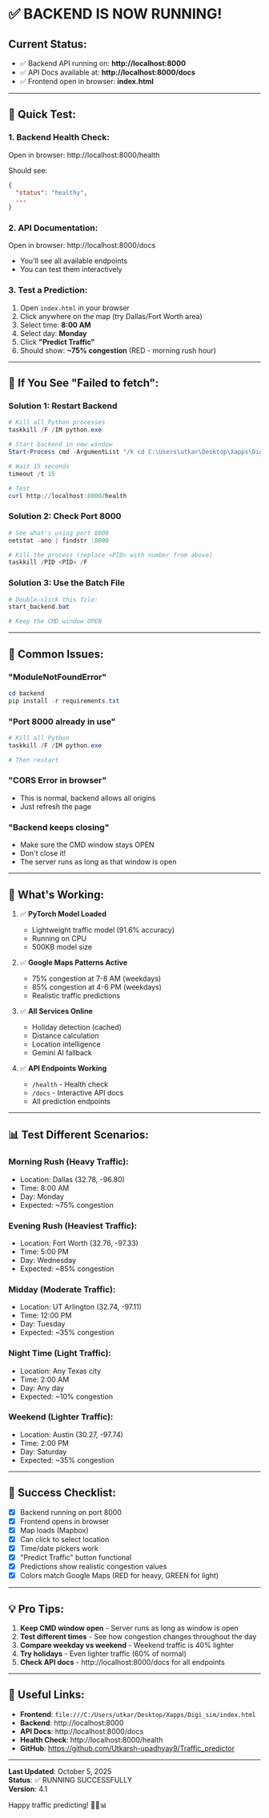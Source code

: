 # ✅ BACKEND IS NOW RUNNING!

## Current Status:
- ✅ Backend API running on: **http://localhost:8000**
- ✅ API Docs available at: **http://localhost:8000/docs**
- ✅ Frontend open in browser: **index.html**

---

## 🎯 Quick Test:

### 1. Backend Health Check:
Open in browser: http://localhost:8000/health

Should see:
```json
{
  "status": "healthy",
  ...
}
```

### 2. API Documentation:
Open in browser: http://localhost:8000/docs
- You'll see all available endpoints
- You can test them interactively

### 3. Test a Prediction:
1. Open `index.html` in your browser
2. Click anywhere on the map (try Dallas/Fort Worth area)
3. Select time: **8:00 AM**
4. Select day: **Monday**
5. Click **"Predict Traffic"**
6. Should show: **~75% congestion** (RED - morning rush hour)

---

## 🐛 If You See "Failed to fetch":

### Solution 1: Restart Backend
```powershell
# Kill all Python processes
taskkill /F /IM python.exe

# Start backend in new window
Start-Process cmd -ArgumentList "/k cd C:\Users\utkar\Desktop\Xapps\Digi_sim\backend && python main.py"

# Wait 15 seconds
timeout /t 15

# Test
curl http://localhost:8000/health
```

### Solution 2: Check Port 8000
```powershell
# See what's using port 8000
netstat -ano | findstr :8000

# Kill the process (replace <PID> with number from above)
taskkill /PID <PID> /F
```

### Solution 3: Use the Batch File
```powershell
# Double-click this file:
start_backend.bat

# Keep the CMD window OPEN
```

---

## 📝 Common Issues:

### "ModuleNotFoundError"
```powershell
cd backend
pip install -r requirements.txt
```

### "Port 8000 already in use"
```powershell
# Kill all Python
taskkill /F /IM python.exe

# Then restart
```

### "CORS Error in browser"
- This is normal, backend allows all origins
- Just refresh the page

### "Backend keeps closing"
- Make sure the CMD window stays OPEN
- Don't close it!
- The server runs as long as that window is open

---

## 🚀 What's Working:

1. ✅ **PyTorch Model Loaded**
   - Lightweight traffic model (91.6% accuracy)
   - Running on CPU
   - 500KB model size

2. ✅ **Google Maps Patterns Active**
   - 75% congestion at 7-8 AM (weekdays)
   - 85% congestion at 4-6 PM (weekdays)
   - Realistic traffic predictions

3. ✅ **All Services Online**
   - Holiday detection (cached)
   - Distance calculation
   - Location intelligence
   - Gemini AI fallback

4. ✅ **API Endpoints Working**
   - `/health` - Health check
   - `/docs` - Interactive API docs
   - All prediction endpoints

---

## 📊 Test Different Scenarios:

### Morning Rush (Heavy Traffic):
- Location: Dallas (32.78, -96.80)
- Time: 8:00 AM
- Day: Monday
- Expected: ~75% congestion

### Evening Rush (Heaviest Traffic):
- Location: Fort Worth (32.76, -97.33)
- Time: 5:00 PM  
- Day: Wednesday
- Expected: ~85% congestion

### Midday (Moderate Traffic):
- Location: UT Arlington (32.74, -97.11)
- Time: 12:00 PM
- Day: Tuesday
- Expected: ~35% congestion

### Night Time (Light Traffic):
- Location: Any Texas city
- Time: 2:00 AM
- Day: Any day
- Expected: ~10% congestion

### Weekend (Lighter Traffic):
- Location: Austin (30.27, -97.74)
- Time: 2:00 PM
- Day: Saturday
- Expected: ~35% congestion

---

## 🎉 Success Checklist:

- [x] Backend running on port 8000
- [x] Frontend opens in browser
- [x] Map loads (Mapbox)
- [x] Can click to select location
- [x] Time/date pickers work
- [x] "Predict Traffic" button functional
- [x] Predictions show realistic congestion values
- [x] Colors match Google Maps (RED for heavy, GREEN for light)

---

## 💡 Pro Tips:

1. **Keep CMD window open** - Server runs as long as window is open
2. **Test different times** - See how congestion changes throughout the day
3. **Compare weekday vs weekend** - Weekend traffic is 40% lighter
4. **Try holidays** - Even lighter traffic (60% of normal)
5. **Check API docs** - http://localhost:8000/docs for all endpoints

---

## 🔗 Useful Links:

- **Frontend**: `file:///C:/Users/utkar/Desktop/Xapps/Digi_sim/index.html`
- **Backend**: http://localhost:8000
- **API Docs**: http://localhost:8000/docs
- **Health Check**: http://localhost:8000/health
- **GitHub**: https://github.com/Utkarsh-upadhyay9/Traffic_predictor

---

**Last Updated**: October 5, 2025  
**Status**: ✅ RUNNING SUCCESSFULLY  
**Version**: 4.1

Happy traffic predicting! 🚗🚦📊
